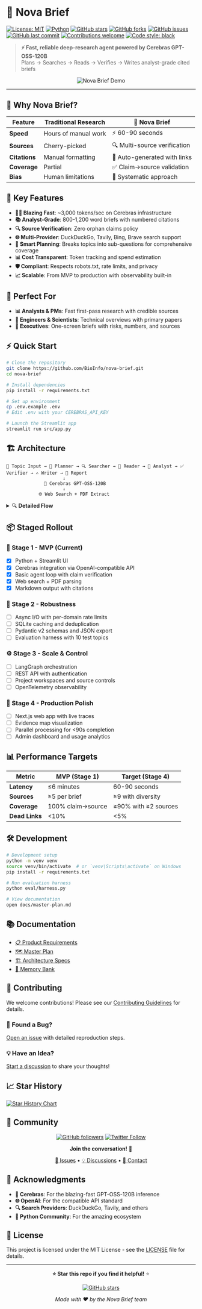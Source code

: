 # 🧠 Nova Brief

[![License: MIT](https://img.shields.io/badge/License-MIT-yellow.svg)](https://opensource.org/licenses/MIT)
[![Python](https://img.shields.io/badge/python-3.11+-blue.svg)](https://www.python.org/downloads/)
[![GitHub stars](https://img.shields.io/github/stars/BioInfo/nova-brief.svg?style=social&label=Star)](https://github.com/BioInfo/nova-brief)
[![GitHub forks](https://img.shields.io/github/forks/BioInfo/nova-brief.svg?style=social&label=Fork)](https://github.com/BioInfo/nova-brief/fork)
[![GitHub issues](https://img.shields.io/github/issues/BioInfo/nova-brief.svg)](https://github.com/BioInfo/nova-brief/issues)
[![GitHub last commit](https://img.shields.io/github/last-commit/BioInfo/nova-brief.svg)](https://github.com/BioInfo/nova-brief/commits/main)
[![Contributions welcome](https://img.shields.io/badge/contributions-welcome-brightgreen.svg?style=flat)](https://github.com/BioInfo/nova-brief/issues)
[![Code style: black](https://img.shields.io/badge/code%20style-black-000000.svg)](https://github.com/psf/black)

> **⚡ Fast, reliable deep-research agent powered by Cerebras GPT-OSS-120B**  
> Plans → Searches → Reads → Verifies → Writes analyst-grade cited briefs

<div align="center">

![Nova Brief Demo](https://via.placeholder.com/800x400/1a1a1a/ffffff?text=🚀+Demo+Coming+Soon)

</div>

---

## 🌟 Why Nova Brief?

| Feature | Traditional Research | 🧠 Nova Brief |
|---------|---------------------|---------------|
| **Speed** | Hours of manual work | ⚡ 60-90 seconds |
| **Sources** | Cherry-picked | 🔍 Multi-source verification |
| **Citations** | Manual formatting | 📝 Auto-generated with links |
| **Coverage** | Partial | ✅ Claim→source validation |
| **Bias** | Human limitations | 🤖 Systematic approach |

## 🚀 Key Features

- **🏃‍♂️ Blazing Fast**: ~3,000 tokens/sec on Cerebras infrastructure
- **📚 Analyst-Grade**: 800-1,200 word briefs with numbered citations
- **🔍 Source Verification**: Zero orphan claims policy
- **🌐 Multi-Provider**: DuckDuckGo, Tavily, Bing, Brave search support
- **🧠 Smart Planning**: Breaks topics into sub-questions for comprehensive coverage
- **📊 Cost Transparent**: Token tracking and spend estimation
- **🛡️ Compliant**: Respects robots.txt, rate limits, and privacy
- **📈 Scalable**: From MVP to production with observability built-in

## 🎯 Perfect For

- **📊 Analysts & PMs**: Fast first-pass research with credible sources
- **🔬 Engineers & Scientists**: Technical overviews with primary papers
- **👔 Executives**: One-screen briefs with risks, numbers, and sources

## ⚡ Quick Start

```bash
# Clone the repository
git clone https://github.com/BioInfo/nova-brief.git
cd nova-brief

# Install dependencies
pip install -r requirements.txt

# Set up environment
cp .env.example .env
# Edit .env with your CEREBRAS_API_KEY

# Launch the Streamlit app
streamlit run src/app.py
```

## 🏗️ Architecture

```
📝 Topic Input → 🧠 Planner → 🔍 Searcher → 📖 Reader → 🔬 Analyst → ✅ Verifier → ✍️ Writer → 📄 Report
                     ↓
              🚀 Cerebras GPT-OSS-120B
                     ↓
            🌐 Web Search + PDF Extract
```

<details>
<summary>🔍 <strong>Detailed Flow</strong></summary>

1. **🧠 Planner**: Breaks topic into sub-questions and search queries
2. **🔍 Searcher**: Multi-provider search with domain caps and deduplication  
3. **📖 Reader**: Fetches pages, extracts content, respects robots.txt
4. **🔬 Analyst**: Synthesizes claims with source tracking
5. **✅ Verifier**: Enforces coverage policy, triggers follow-ups
6. **✍️ Writer**: Generates final Markdown with numbered citations

</details>

## 📦 Staged Rollout

### 🎯 Stage 1 - MVP (Current)
- [x] Python + Streamlit UI
- [x] Cerebras integration via OpenAI-compatible API
- [x] Basic agent loop with claim verification
- [x] Web search + PDF parsing
- [x] Markdown output with citations

### 🚀 Stage 2 - Robustness
- [ ] Async I/O with per-domain rate limits
- [ ] SQLite caching and deduplication
- [ ] Pydantic v2 schemas and JSON export
- [ ] Evaluation harness with 10 test topics

### ⚙️ Stage 3 - Scale & Control
- [ ] LangGraph orchestration
- [ ] REST API with authentication  
- [ ] Project workspaces and source controls
- [ ] OpenTelemetry observability

### 🎨 Stage 4 - Production Polish
- [ ] Next.js web app with live traces
- [ ] Evidence map visualization
- [ ] Parallel processing for <90s completion
- [ ] Admin dashboard and usage analytics

## 📊 Performance Targets

| Metric | MVP (Stage 1) | Target (Stage 4) |
|--------|---------------|------------------|
| **Latency** | ≤6 minutes | 60-90 seconds |
| **Sources** | ≥5 per brief | ≥9 with diversity |
| **Coverage** | 100% claim→source | ≥90% with ≥2 sources |
| **Dead Links** | <10% | <5% |

## 🛠️ Development

```bash
# Development setup
python -m venv venv
source venv/bin/activate  # or `venv\Scripts\activate` on Windows
pip install -r requirements.txt

# Run evaluation harness
python eval/harness.py

# View documentation
open docs/master-plan.md
```

## 📚 Documentation

- [📋 Product Requirements](docs/prd.md)
- [🗺️ Master Plan](docs/master-plan.md)
- [🏗️ Architecture Specs](docs/specs/)
- [🧠 Memory Bank](memory-bank/)

## 🤝 Contributing

We welcome contributions! Please see our [Contributing Guidelines](CONTRIBUTING.md) for details.

### 🐛 Found a Bug?
[Open an issue](https://github.com/BioInfo/nova-brief/issues/new) with detailed reproduction steps.

### 💡 Have an Idea?
[Start a discussion](https://github.com/BioInfo/nova-brief/discussions) to share your thoughts!

## 📈 Star History

[![Star History Chart](https://api.star-history.com/svg?repos=BioInfo/nova-brief&type=Date)](https://star-history.com/#BioInfo/nova-brief&Date)

## 🎉 Community

<div align="center">

[![GitHub followers](https://img.shields.io/github/followers/BioInfo?style=social)](https://github.com/BioInfo)
[![Twitter Follow](https://img.shields.io/twitter/follow/novabrief?style=social)](https://twitter.com/novabrief)

**Join the conversation!** 💬

[🐛 Issues](https://github.com/BioInfo/nova-brief/issues) • 
[💡 Discussions](https://github.com/BioInfo/nova-brief/discussions) • 
[📧 Contact](mailto:hello@novabrief.ai)

</div>

## 🙏 Acknowledgments

- **🧠 Cerebras**: For the blazing-fast GPT-OSS-120B inference
- **🌐 OpenAI**: For the compatible API standard
- **🔍 Search Providers**: DuckDuckGo, Tavily, and others
- **🐍 Python Community**: For the amazing ecosystem

## 📄 License

This project is licensed under the MIT License - see the [LICENSE](LICENSE) file for details.

---

<div align="center">

**⭐ Star this repo if you find it helpful!** ⭐

[![GitHub stars](https://img.shields.io/github/stars/BioInfo/nova-brief.svg?style=social&label=Star&maxAge=2592000)](https://github.com/BioInfo/nova-brief/stargazers)

*Made with ❤️ by the Nova Brief team*

</div>